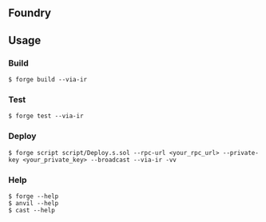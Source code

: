 ## Foundry

## Usage

### Build

```shell
$ forge build --via-ir
```

### Test

```shell
$ forge test --via-ir
```

### Deploy

```shell
$ forge script script/Deploy.s.sol --rpc-url <your_rpc_url> --private-key <your_private_key> --broadcast --via-ir -vv
```

### Help

```shell
$ forge --help
$ anvil --help
$ cast --help
```
